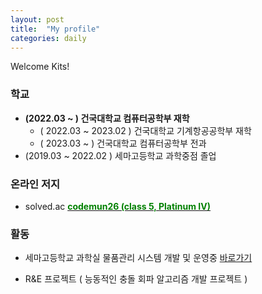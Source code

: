 ```yaml
---
layout: post
title:  "My profile"
categories: daily
---
```


Welcome Kits!

### 학교
- **(2022.03 ~ ) 건국대학교 컴퓨터공학부 재학**
    - ( 2022.03 ~ 2023.02 ) 건국대학교 기계항공공학부 재학
    - ( 2023.03 ~ ) 건국대학교 컴퓨터공학부 전과
- (2019.03 ~ 2022.02 ) 세마고등학교 과학중점 졸업

### 온라인 저지
- solved.ac [**<span style="color:green">codemun26 (class 5, Platinum IV)</span>**](https://solved.ac/profile/codemun26)

### 활동 
- 세마고등학교 과학실 물품관리 시스템 개발 및 운영중 [바로가기](https://port-0-semascience-fyyf25lbmid9vi.gksl2.cloudtype.app)

- R&E 프로젝트 ( 능동적인 충돌 회파 알고리즘 개발 프로젝트 )
